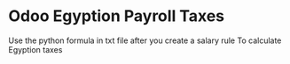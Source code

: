 # Odoo Egyption Payroll Taxes
Use the python formula in txt file after you create  a salary rule To calculate Egyption taxes
